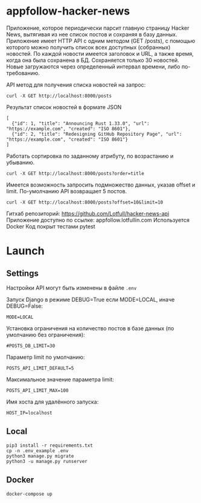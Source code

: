 # appfollow-hacker-news
Приложение, которое периодически парсит главную страницу Hacker News, вытягивая из нее список постов и сохраняя в базу данных.
Приложение имеет HTTP API с одним методом (GET /posts), с помощью которого можно получить список всех доступных (собранных) новостей.
По каждой новости имеется заголовок и URL, а также время, когда она была сохранена в БД. Сохраняется только 30 новостей. Новые загружаются через определенный интервал времени, либо по-требованию.

API метод для получения списка новостей на запрос: 
    
    curl -X GET http://localhost:8000/posts

Результат список новостей в формате JSON
    
    [
      {"id": 1, "title": "Announcing Rust 1.33.0", "url": "https://example.com", "created": "ISO 8601"},
      {"id": 2, "title": "Redesigning GitHub Repository Page", "url": "https://example.com", "created": "ISO 8601"}
    ]

Работать сортировка по заданному атрибуту, по возрастанию и убыванию.
    
    curl -X GET http://localhost:8000/posts?order=title

Имеется возможность запросить подмножество данных, указав offset и limit. По-умолчанию API возвращает 5 постов.
    
    curl -X GET http://localhost:8000/posts?offset=10&limit=10

Гитхаб репозиторий: https://github.com/Lotfull/hacker-news-api
Приложение доступно по ссылке: appfollow.lotfullin.com
Используется Docker
Код покрыт тестами pytest

# Launch

## Settings
Настройки API могут быть изменены в файле `.env`

Запуск Django в режиме DEBUG=True если MODE=LOCAL, иначе DEBUG=False:
   
    MODE=LOCAL

Установка ограничения на количество постов в базе данных (по умолчанию без ограничения):
   
    #POSTS_DB_LIMIT=30

Параметр limit по умолчанию:
   
    POSTS_API_LIMIT_DEFAULT=5

Максимальное значение параметра limit:
   
    POSTS_API_LIMIT_MAX=100

Имя хоста для удалённого запуска:
   
    HOST_IP=localhost


## Local

    pip3 install -r requirements.txt
    cp -n .env_example .env
    python3 manage.py migrate
    python3 -u manage.py runserver
    
## Docker

    docker-compose up
